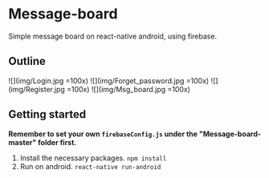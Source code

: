 # Message-board
Simple message board on react-native android, using firebase.

## Outline
![](img/Login.jpg =100x)
![](img/Forget_password.jpg =100x)
![](img/Register.jpg =100x)
![](img/Msg_board.jpg =100x)

## Getting started
<b>Remember to set your own `firebaseConfig.js` under the "Message-board-master" folder first.</b><br/>
1. Install the necessary packages.
`npm install`
2. Run on android.
`react-native run-android`
